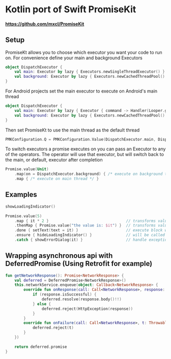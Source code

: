 
# Kotlin port of Swift PromiseKit
#### https://github.com/mxcl/PromiseKit

## Setup
PromiseKt allows you to choose which executor you want your code to run on.
For convenience define your main and background Executors

```kotlin
object DispatchExecutor {
    val main: Executor by lazy { Executors.newSingleThreadExecutor() }
    val background: Executor by lazy { Executors.newCachedThreadPool() }
}
```


For Android projects set the main executor to execute on Android's main thread
```kotlin
object DispatchExecutor {
    val main: Executor by lazy { Executor { command -> Handler(Looper.getMainLooper()).post(command) } }
    val background: Executor by lazy { Executors.newCachedThreadPool() }
}
```

Then set PromiseKt to use the main thread as the default thread

```kotlin
PMKConfiguration.Q = PMKConfiguration.Value(DispatchExecutor.main, DispatchExecutor.main)
```

To switch executors a promise executes on you can pass an Executor to any of the operators. 
The operator will use that executor, but will switch back to the main, or default, executor after completion

```kotlin
Promise.value(Unit)
    .map(on = DispatchExecutor.background) { /* execute on background thread */ }
    .map { /* execute on main thread */ }
```

## Examples
```kotlin
showLoadingIndicator()
        
Promise.value(5)
    .map { it * 2 }                                  // transforms value
    .thenMap { Promise.value("the value is: $it") }  // transforms value, but must return another Promise or Guarantee
    .done { setText(text = it) }                     // execute block when promise is complete
    .ensure { hideLoadingIndicator() }               // will be called even if promise fails
    .catch { showErrorDialog(it) }                   // handle exceptions
```

## Wrapping asynchronous api with DeferredPromise (Using Retrofit for example)
```kotlin
fun getNetworkResponse(): Promise<NetworkResponse> {
    val deferred = DeferredPromise<NetworkResponse>()
    this.networkService.enqueue(object: Callback<NetworkResponse> {
        override fun onResponse(call: Call<NetworkResponse>, response: Response<NetworkResponse>) {
            if (response.isSuccessful) {
                deferred.resolve(response.body()!!)
            } else {
                deferred.reject(HttpException(response))
            }
        }
        override fun onFailure(call: Call<NetworkResponse>, t: Throwable) {
            deferred.reject(t)
        }
    })
    
    return deferred.promise
}
```
